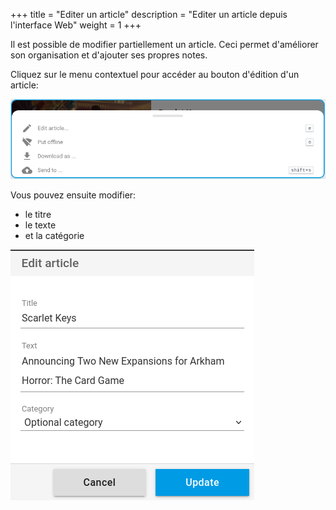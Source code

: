 +++
title = "Editer un article"
description = "Editer un article depuis l'interface Web"
weight = 1
+++

Il est possible de modifier partiellement un article.
Ceci permet d'améliorer son organisation et d'ajouter ses propres notes.

Cliquez sur le menu contextuel pour accéder au bouton d'édition d'un article:

![](images/context-menu.png)

Vous pouvez ensuite modifier:

- le titre
- le texte
- et la catégorie

![](images/edit.png)
